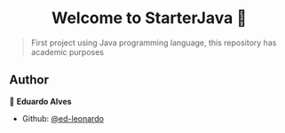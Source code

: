 <h1 align="center">Welcome to StarterJava 👋</h1>
<p>
</p>

> First project using Java programming language, this repository has academic purposes

## Author

👤 **Eduardo Alves**

* Github: [@ed-leonardo](https://github.com/ed-leonardo)
